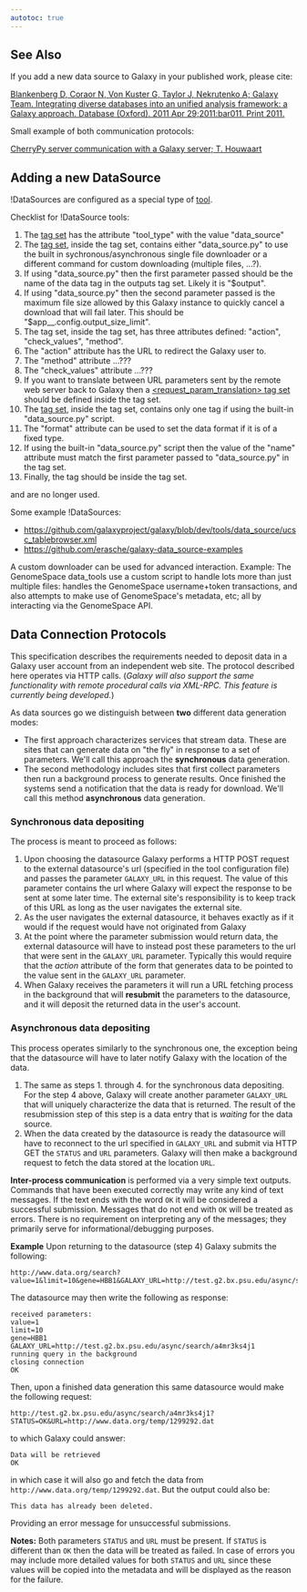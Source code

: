 ```yaml
---
autotoc: true
---
```

<div class='right'>

</div>

## See Also

If you add a new data source to Galaxy in your published work, please cite:

 [Blankenberg D, Coraor N, Von Kuster G, Taylor J, Nekrutenko A; Galaxy Team. Integrating diverse databases into an unified analysis framework: a Galaxy approach. Database (Oxford). 2011 Apr 29;2011:bar011. Print 2011.](http://www.ncbi.nlm.nih.gov/pubmed/21531983)

Small example of both communication protocols:

[CherryPy server communication with a Galaxy server; T. Houwaart](https://gist.github.com/TorHou/b4ee6890442c5c3d479d)

## Adding a new DataSource

!DataSources are configured as a special type of [tool](../../../Tools).

Checklist for !DataSource tools:

1. The [<tool> tag set](../../../Admin/Tools/ToolConfigSyntax#a3ctool3e_tag_set) has the attribute "tool_type" with the value "data_source"
1. The [<command> tag set](../../../Admin/Tools/ToolConfigSyntax#a3ccommand3e_tag_set), inside the <tool> tag set, contains either "data_source.py" to use the built in sychronous/asynchronous single file downloader or a different command for custom downloading (multiple files, ...?). 
  1. If using "data_source.py" then the first parameter passed should be the name of the data tag in the outputs tag set. Likely it is "$output".
  1. If using "data_source.py" then the second parameter passed is the maximum file size allowed by this Galaxy instance to quickly cancel a download that will fail later. This should be "$</u>app__.config.output_size_limit".
1. The [<inputs>](../../../Admin/Tools/ToolConfigSyntax#a3cinputs3e_tag_set) tag set, inside the <tool> tag set, has three attributes defined: "action", "check_values", "method".
  1. The "action" attribute has the URL to redirect the Galaxy user to.
  1. The "method" attribute ...???
  1. The "check_values" attribute ...???
1. If you want to translate between URL parameters sent by the remote web server back to Galaxy then a [<request_param_translation> tag set](../../../Admin/Tools/ToolConfigSyntax#a3crequest_param_translation3e_tag_set) should be defined inside the <tool> tag set.
1. The [<outputs> tag set](../../../Admin/Tools/ToolConfigSyntax#a3coutputs3e_tag_set), inside the <tool> tag set, contains only one <data> tag if using the built-in "data_source.py" script.
  1. The "format" attribute can be used to set the data format if it is of a fixed type.
  1. If using the built-in "data_source.py" script then the value of the "name" attribute must match the first parameter passed to "data_source.py" in the <command> tag set.
1. Finally, the tag <options sanitize="False" refresh="True"/> should be inside the <tool> tag set.


<uihints> and <display> are no longer used.

Some example !DataSources:
* https://github.com/galaxyproject/galaxy/blob/dev/tools/data_source/ucsc_tablebrowser.xml
* https://github.com/erasche/galaxy-data_source-examples


A custom downloader can be used for advanced interaction. Example: The GenomeSpace data_tools use a custom script to handle lots more than just multiple files: handles the GenomeSpace username+token transactions, and also attempts to make use of GenomeSpace's metadata, etc; all by interacting via the GenomeSpace API.

## Data Connection Protocols

This specification describes the requirements needed to deposit data in a Galaxy user account from an independent web site. The protocol described here operates via HTTP calls. (*Galaxy will also support the same functionality with  remote procedural calls via XML-RPC. This feature is currently being developed.*)

As data sources go we distinguish between **two** different data generation modes:

* The first approach characterizes services that stream data. These are sites that can generate data on "the fly" in response to a set of parameters. We'll call this approach the **synchronous** data generation.
* The second methodology includes sites that first collect parameters then run a background process to generate results. Once finished the systems send a notification that the data is ready for download. We'll call this method **asynchronous** data generation.


### Synchronous data depositing

The process is meant to proceed as follows:

1. Upon choosing the datasource  Galaxy performs a HTTP POST request to the external datasource's url (specified in the tool configuration file) and passes the parameter `GALAXY_URL` in this request. The value of this parameter contains the url where Galaxy will expect the response to be sent at some later time. The external site's responsibility is to keep track of this URL as long as the user navigates the external site.
1. As the user navigates the external datasource, it behaves exactly as if it would if the request would have not originated from Galaxy
1. At the point where the parameter submission would return data, the external datasource will have to instead post these parameters to the url that were sent in the `GALAXY_URL` parameter. Typically this would require that the *action* attribute of the form that generates data to be pointed to the value sent in the `GALAXY_URL` parameter.
1. When Galaxy receives the parameters it will run a URL fetching process in the background that will **resubmit** the parameters to the datasource, and it will deposit the returned data in the user's account.

 

### Asynchronous data depositing

This process operates similarly to the synchronous one, the exception being that the datasource will have to later notify Galaxy with the location of the data. 

1. The same as steps 1. through 4. for the synchronous data depositing. For the step 4 above, Galaxy will create another parameter `GALAXY_URL` that will uniquely characterize the data that is returned. The result of the resubmission step of this step is a data entry that is *waiting* for the data source.
1. When the data created by the datasource is ready the datasource will have to reconnect to the url specified in `GALAXY_URL` and submit via HTTP GET the `STATUS` and `URL` parameters. Galaxy will then make a background request to fetch the data stored at the location `URL`.


**Inter-process communication** is performed via a very simple text outputs. Commands that have been executed correctly may write any kind of text messages. If the text ends with the word `OK` it will be considered a successful submission. Messages that do not end with `OK` will be treated as errors. There is no requirement on interpreting any of the messages; they primarily serve for informational/debugging purposes. 

**Example** Upon returning to the datasource (step 4) Galaxy submits the following:

 ```
http://www.data.org/search?value=1&limit=10&gene=HBB1&GALAXY_URL=http://test.g2.bx.psu.edu/async/search/a4mr3ks4j1
```


The datasource may then write the following as response:

 ```
received parameters:
value=1
limit=10
gene=HBB1
GALAXY_URL=http://test.g2.bx.psu.edu/async/search/a4mr3ks4j1
running query in the background
closing connection
OK
```


Then, upon a finished data generation this same datasource would make the following request:

 ```
http://test.g2.bx.psu.edu/async/search/a4mr3ks4j1?STATUS=OK&URL=http://www.data.org/temp/1299292.dat
```


to which Galaxy could answer:

 ```
Data will be retrieved
OK
```


in which case it will also go and fetch the data from `http://www.data.org/temp/1299292.dat`. 
But the output could also be:

 ```
This data has already been deleted.
```


Providing an error message for unsuccessful submissions.

**Notes:** Both parameters `STATUS` and `URL` must be present. If `STATUS` is different than `OK` then the data will be treated as failed. In case of errors you may include more detailed values for both `STATUS` and  `URL` since these values will be copied into the metadata and will be displayed as the reason for the failure.
